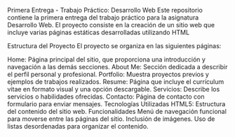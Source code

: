 Primera Entrega - Trabajo Práctico: Desarrollo Web
Este repositorio contiene la primera entrega del trabajo práctico para la asignatura Desarrollo Web. El proyecto consiste en la creación de un sitio web que incluye varias páginas estáticas desarrolladas utilizando HTML

Estructura del Proyecto
El proyecto se organiza en las siguientes páginas:

Home: Página principal del sitio, que proporciona una introducción y navegación a las demás secciones.
About Me: Sección dedicada a describir el perfil personal y profesional.
Portfolio: Muestra proyectos previos y ejemplos de trabajos realizados.
Resume: Página que incluye el currículum vitae en formato visual y una opción descargable.
Servicios: Describe los servicios o habilidades ofrecidas.
Contacto: Página de contacto con formulario para enviar mensajes.
Tecnologías Utilizadas
HTML5: Estructura del contenido del sitio web.
Funcionalidades
Menú de navegación funcional para moverse entre las páginas del sitio.
Inclusión de imágenes.
Uso de listas desordenadas para organizar el contenido.

